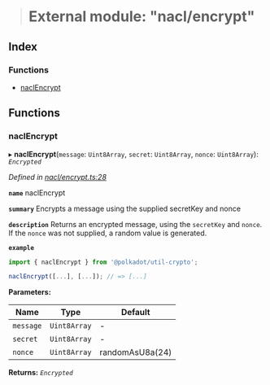 > # External module: "nacl/encrypt"

## Index

### Functions

* [naclEncrypt](_nacl_encrypt_.md#naclencrypt)

## Functions

###  naclEncrypt

▸ **naclEncrypt**(`message`: `Uint8Array`, `secret`: `Uint8Array`, `nonce`: `Uint8Array`): *`Encrypted`*

*Defined in [nacl/encrypt.ts:28](https://github.com/polkadot-js/common/blob/395569c/packages/util-crypto/src/nacl/encrypt.ts#L28)*

**`name`** naclEncrypt

**`summary`** Encrypts a message using the supplied secretKey and nonce

**`description`** 
Returns an encrypted message, using the `secretKey` and `nonce`. If the `nonce` was not supplied, a random value is generated.

**`example`** 
<BR>

```javascript
import { naclEncrypt } from '@polkadot/util-crypto';

naclEncrypt([...], [...]); // => [...]
```

**Parameters:**

Name | Type | Default |
------ | ------ | ------ |
`message` | `Uint8Array` | - |
`secret` | `Uint8Array` | - |
`nonce` | `Uint8Array` |  randomAsU8a(24) |

**Returns:** *`Encrypted`*